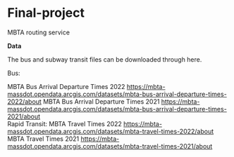 # Final-project
MBTA routing service


**Data**

The bus and subway transit files can be downloaded through here.

Bus:

MBTA Bus Arrival Departure Times 2022 <https://mbta-massdot.opendata.arcgis.com/datasets/mbta-bus-arrival-departure-times-2022/about>
MBTA Bus Arrival Departure Times 2021 <https://mbta-massdot.opendata.arcgis.com/datasets/mbta-bus-arrival-departure-times-2021/about>
<br>
Rapid Transit:
MBTA Travel Times 2022 <https://mbta-massdot.opendata.arcgis.com/datasets/mbta-travel-times-2022/about>
MBTA Travel Times 2021 <https://mbta-massdot.opendata.arcgis.com/datasets/mbta-travel-times-2021/about>
